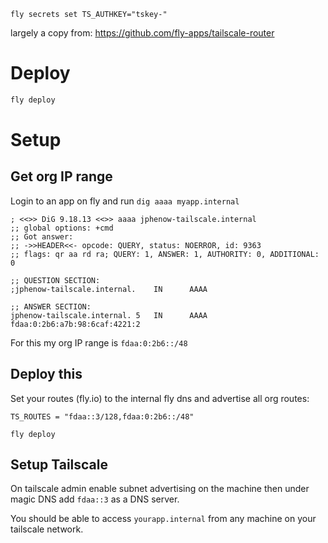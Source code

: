 `fly secrets set TS_AUTHKEY="tskey-"`

largely a copy from: https://github.com/fly-apps/tailscale-router

# Deploy

```bash
fly deploy
```

# Setup

## Get org IP range

Login to an app on fly and run `dig aaaa myapp.internal`

```
; <<>> DiG 9.18.13 <<>> aaaa jphenow-tailscale.internal
;; global options: +cmd
;; Got answer:
;; ->>HEADER<<- opcode: QUERY, status: NOERROR, id: 9363
;; flags: qr aa rd ra; QUERY: 1, ANSWER: 1, AUTHORITY: 0, ADDITIONAL: 0

;; QUESTION SECTION:
;jphenow-tailscale.internal.    IN      AAAA

;; ANSWER SECTION:
jphenow-tailscale.internal. 5   IN      AAAA    fdaa:0:2b6:a7b:98:6caf:4221:2
```
For this my org IP range is `fdaa:0:2b6::/48`

## Deploy this

Set your routes (fly.io) to the internal fly dns and advertise all org routes:

```
TS_ROUTES = "fdaa::3/128,fdaa:0:2b6::/48"
```

`fly deploy`

## Setup Tailscale

On tailscale admin enable subnet advertising on the machine then under magic DNS add `fdaa::3` as a DNS server.

You should be able to access `yourapp.internal` from any machine on your tailscale network.
